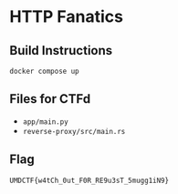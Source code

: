 # HTTP Fanatics

## Build Instructions
`docker compose up`

## Files for CTFd
- `app/main.py`
- `reverse-proxy/src/main.rs`

## Flag

`UMDCTF{w4tCh_0ut_F0R_RE9u3sT_5mugg1iN9}`

